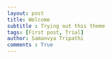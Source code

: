 ```yaml
---
layout: post
title: Welcome
subtitle : Trying out this theme
tags: [First post, Trial]
author: Samanvya Tripathi
comments : True
---
```


